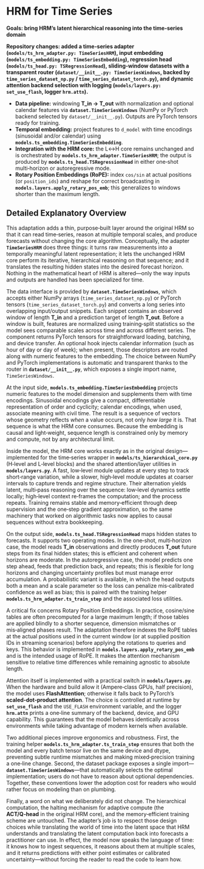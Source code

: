 # HRM for Time Series

**Goals: bring HRM’s latent hierarchical reasoning into the time‑series domain**

**Repository changes: added a time‑series adapter (`models/ts_hrm_adapter.py: TimeSeriesHRM`), input embedding (`models/ts_embedding.py: TimeSeriesEmbedding`), regression head (`models/ts_head.py: TSRegressionHead`), sliding‑window datasets with a transparent router (`dataset/__init__.py: TimeSeriesWindows`, backed by `time_series_dataset_np.py` / `time_series_dataset_torch.py`), and dynamic attention backend selection with logging (`models/layers.py: set_use_flash`, logger `hrm.attn`).**

* **Data pipeline:** windowing **T\_in → T\_out** with normalization and optional calendar features via **`dataset.TimeSeriesWindows`** (NumPy or PyTorch backend selected by `dataset/__init__.py`). Outputs are PyTorch tensors ready for training.
* **Temporal embedding:** project features to `d_model` with time encodings (sinusoidal and/or calendar) using **`models.ts_embedding.TimeSeriesEmbedding`**.
* **Integration with the HRM core:** the L↔H core remains unchanged and is orchestrated by **`models.ts_hrm_adapter.TimeSeriesHRM`**; the output is produced by **`models.ts_head.TSRegressionHead`** in either one‑shot multi‑horizon or autoregressive mode.
* **Rotary Position Embeddings (RoPE):** index `cos/sin` at actual positions (or `position_ids`) and reshape for correct broadcasting in **`models.layers.apply_rotary_pos_emb`**; this generalizes to windows shorter than the maximum length.

## Detailed Explanatory Overview

This adaptation adds a thin, purpose‑built layer around the original HRM so that it can read time‑series, reason at multiple temporal scales, and produce forecasts without changing the core algorithm. Conceptually, the adapter **`TimeSeriesHRM`** does three things: it turns raw measurements into a temporally meaningful latent representation; it lets the unchanged HRM core perform its iterative, hierarchical reasoning on that sequence; and it translates the resulting hidden states into the desired forecast horizon. Nothing in the mathematical heart of HRM is altered—only the way inputs and outputs are handled has been specialized for time.

The data interface is provided by **`dataset.TimeSeriesWindows`**, which accepts either NumPy arrays (`time_series_dataset_np.py`) or PyTorch tensors (`time_series_dataset_torch.py`) and converts a long series into overlapping input/output snippets. Each snippet contains an observed window of length **T\_in** and a prediction target of length **T\_out**. Before a window is built, features are normalized using training‑split statistics so the model sees comparable scales across time and across different series. The component returns PyTorch tensors for straightforward loading, batching, and device transfer. An optional hook injects calendar information (such as hour of day or day of week); when present, those descriptors are routed along with numeric features to the embedding. The choice between NumPy and PyTorch implementations is automatic and transparent thanks to the router in **`dataset/__init__.py`**, which exposes a single import name, `TimeSeriesWindows`.

At the input side, **`models.ts_embedding.TimeSeriesEmbedding`** projects numeric features to the model dimension and supplements them with time encodings. Sinusoidal encodings give a compact, differentiable representation of order and cyclicity; calendar encodings, when used, associate meaning with civil time. The result is a sequence of vectors whose geometry reflects *when* a value occurs, not only *how large* it is. That sequence is what the HRM core consumes. Because the embedding is causal and light‑weight, sequence length is constrained only by memory and compute, not by any architectural limit.

Inside the model, the HRM core works exactly as in the original design—implemented for the time‑series wrapper in **`models/ts_hierarchical_core.py`** (H‑level and L‑level blocks) and the shared attention/layer utilities in **`models/layers.py`**. A fast, low‑level module updates at every step to track short‑range variation, while a slower, high‑level module updates at coarser intervals to capture trends and regime structure. Their alternation yields latent, multi‑pass reasoning over the sequence: low‑level dynamics settle locally; high‑level context re‑frames the computation; and the process repeats. Training remains stable and memory‑efficient through deep supervision and the one‑step gradient approximation, so the same machinery that worked on algorithmic tasks now applies to causal sequences without extra bookkeeping.

On the output side, **`models.ts_head.TSRegressionHead`** maps hidden states to forecasts. It supports two operating modes. In the one‑shot, multi‑horizon case, the model reads **T\_in** observations and directly produces **T\_out** future steps from its final hidden states; this is efficient and coherent when horizons are moderate. In the autoregressive case, the model predicts one step ahead, feeds that prediction back, and repeats; this is flexible for long horizons and changing uncertainty profiles but must manage error accumulation. A probabilistic variant is available, in which the head outputs both a mean and a scale parameter so the loss can penalize mis‑calibrated confidence as well as bias; this is paired with the training helper **`models.ts_hrm_adapter.ts_train_step`** and the associated loss utilities.

A critical fix concerns Rotary Position Embeddings. In practice, cosine/sine tables are often precomputed for a large maximum length; if those tables are applied blindly to a shorter sequence, dimension mismatches or mis‑aligned phases result. The adaptation therefore indexes the RoPE tables at the actual positions used in the current window (or at supplied position IDs in streaming scenarios) before applying the rotations to queries and keys. This behavior is implemented in **`models.layers.apply_rotary_pos_emb`** and is the intended usage of RoPE. It makes the attention mechanism sensitive to relative time differences while remaining agnostic to absolute length.

Attention itself is implemented with a practical switch in **`models/layers.py`**. When the hardware and build allow it (Ampere‑class GPUs, half precision), the model uses **FlashAttention**; otherwise it falls back to PyTorch’s **scaled‑dot‑product attention**. The choice is controlled at runtime by **`set_use_flash`** and the `USE_FLASH` environment variable, and the logger **`hrm.attn`** prints a one‑line summary of the backend, device, and GPU capability. This guarantees that the model behaves identically across environments while taking advantage of modern kernels when available.

Two additional pieces improve ergonomics and robustness. First, the training helper **`models.ts_hrm_adapter.ts_train_step`** ensures that both the model and every batch tensor live on the same device and dtype, preventing subtle runtime mismatches and making mixed‑precision training a one‑line change. Second, the dataset package exposes a single import—**`dataset.TimeSeriesWindows`**—that automatically selects the optimal implementation; users do not have to reason about optional dependencies. Together, these conventions lower the adoption cost for readers who would rather focus on modeling than on plumbing.

Finally, a word on what we deliberately did not change. The hierarchical computation, the halting mechanism for adaptive compute (the **ACT/Q‑head** in the original HRM core), and the memory‑efficient training scheme are untouched. The adapter’s job is to respect those design choices while translating the world of time into the latent space that HRM understands and translating the latent computation back into forecasts a practitioner can use. In effect, the model now speaks the language of time: it knows how to ingest sequences, it reasons about them at multiple scales, and it returns predictions with either point estimates or calibrated uncertainty—without forcing the reader to read the code to learn how.
